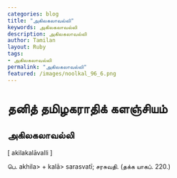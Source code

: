 ```yaml
---  
categories: blog  
title: "அகிலகலாவல்லி"
keywords: அகிலகலாவல்லி  
description: அகிலகலாவல்லி
author: Tamilan  
layout: Ruby  
tags:     
- அகிலகலாவல்லி
permalink: "அகிலகலாவல்லி"  
featured: /images/noolkal_96_6.png  
--- 
```

# தனித் தமிழகராதிக் களஞ்சியம்
## அகிலகலாவல்லி

[ akilakalāvalli ]  
  
பெ. akhila> + kalā> sarasvatī; சரசுவதி. (தக்க யாகப். 220.)